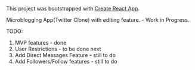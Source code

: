 This project was bootstrapped with [Create React App](https://github.com/facebookincubator/create-react-app).

Microblogging App(Twitter Clone) with editing feature. - Work in Progress.

TODO:
1. MVP features - done
2. User Restrictions - to be done next
3. Add Direct Messages Feature - still to do
4. Add Followers/Follow features - still to do

